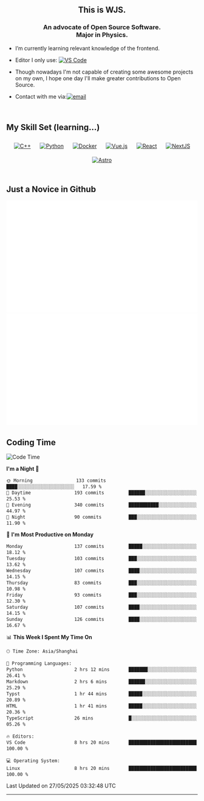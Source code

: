 ## <div align="center">This is WJS.</div>  
  

### <div align="center">An advocate of Open Source Software.<br>Major in Physics.</div>  
  

- I’m currently learning relevant knowledge of the frontend.  
  

- Editor I only use: [![VS Code](https://img.shields.io/badge/-VS%20Code-007ACC?style=plastic&logo=visual-studio-code)](https://code.visualstudio.com/)  
  

- Though nowadays I'm not capable of creating some awesome projects on my own, I hope one day I'll make greater contributions to Open Source.  
  

- Contact with me via:[![email](https://img.shields.io/badge/My-e--mail-red)](mailto:wjs@wjsphy.top)  
  

<br/>  


## My Skill Set (learning...)
<div align="center">  
<a href="https://www.cplusplus.com/" target="_blank"><img style="margin: 10px" src="https://profilinator.rishav.dev/skills-assets/cplusplus-original.svg" alt="C++" height="50" /></a>  
<a href="https://www.python.org/" target="_blank"><img style="margin: 10px" src="https://profilinator.rishav.dev/skills-assets/python-original.svg" alt="Python" height="50" /></a>  
<a href="https://www.docker.com/" target="_blank"><img style="margin: 10px" src="https://profilinator.rishav.dev/skills-assets/docker-original-wordmark.svg" alt="Docker" height="50" /></a>  
<a href="https://vuejs.org/" target="_blank"><img style="margin: 10px" src="https://profilinator.rishav.dev/skills-assets/vuejs-original-wordmark.svg" alt="Vue.js" height="50" /></a>  
<a href="https://reactjs.org/" target="_blank"><img style="margin: 10px" src="https://profilinator.rishav.dev/skills-assets/react-original-wordmark.svg" alt="React" height="50" /></a>  
<a href="https://nextjs.org/" target="_blank"><img style="margin: 10px" src="https://profilinator.rishav.dev/skills-assets/nextjs.png" alt="NextJS" height="50" /></a>  
<a href="https://www.astro.build/" target="_blank"><img style="margin: 10px" src="https://profilinator.rishav.dev/skills-assets/astro.svg" alt="Astro" height="50" /></a>   
</div>

<br/>  


## Just a Novice in Github  
![](https://raw.githubusercontent.com/wjsoj/github-stats-transparent/output/generated/overview.svg)
![](https://raw.githubusercontent.com/wjsoj/github-stats-transparent/output/generated/languages.svg)

## Coding Time

<!--START_SECTION:waka-->
![Code Time](http://img.shields.io/badge/Code%20Time-1%2C245%20hrs%2020%20mins-blue)

**I'm a Night 🦉** 

```text
🌞 Morning                133 commits         ████░░░░░░░░░░░░░░░░░░░░░   17.59 % 
🌆 Daytime                193 commits         ██████░░░░░░░░░░░░░░░░░░░   25.53 % 
🌃 Evening                340 commits         ███████████░░░░░░░░░░░░░░   44.97 % 
🌙 Night                  90 commits          ███░░░░░░░░░░░░░░░░░░░░░░   11.90 % 
```
📅 **I'm Most Productive on Monday** 

```text
Monday                   137 commits         █████░░░░░░░░░░░░░░░░░░░░   18.12 % 
Tuesday                  103 commits         ███░░░░░░░░░░░░░░░░░░░░░░   13.62 % 
Wednesday                107 commits         ████░░░░░░░░░░░░░░░░░░░░░   14.15 % 
Thursday                 83 commits          ███░░░░░░░░░░░░░░░░░░░░░░   10.98 % 
Friday                   93 commits          ███░░░░░░░░░░░░░░░░░░░░░░   12.30 % 
Saturday                 107 commits         ████░░░░░░░░░░░░░░░░░░░░░   14.15 % 
Sunday                   126 commits         ████░░░░░░░░░░░░░░░░░░░░░   16.67 % 
```


📊 **This Week I Spent My Time On** 

```text
🕑︎ Time Zone: Asia/Shanghai

💬 Programming Languages: 
Python                   2 hrs 12 mins       ███████░░░░░░░░░░░░░░░░░░   26.41 % 
Markdown                 2 hrs 6 mins        ██████░░░░░░░░░░░░░░░░░░░   25.29 % 
Typst                    1 hr 44 mins        █████░░░░░░░░░░░░░░░░░░░░   20.89 % 
HTML                     1 hr 41 mins        █████░░░░░░░░░░░░░░░░░░░░   20.36 % 
TypeScript               26 mins             █░░░░░░░░░░░░░░░░░░░░░░░░   05.26 % 

🔥 Editors: 
VS Code                  8 hrs 20 mins       █████████████████████████   100.00 % 

💻 Operating System: 
Linux                    8 hrs 20 mins       █████████████████████████   100.00 % 
```


 Last Updated on 27/05/2025 03:32:48 UTC
<!--END_SECTION:waka-->

----

<!--
**wjsoj/wjsoj** is a ✨ _special_ ✨ repository because its `README.md` (this file) appears on your GitHub profile.

Here are some ideas to get you started:

- 🔭 I’m currently working on ...
- 🌱 I’m currently learning ...
- 👯 I’m looking to collaborate on ...
- 🤔 I’m looking for help with ...
- 💬 Ask me about ...
- 📫 How to reach me: ...
- 😄 Pronouns: ...
- ⚡ Fun fact: ...
-->
